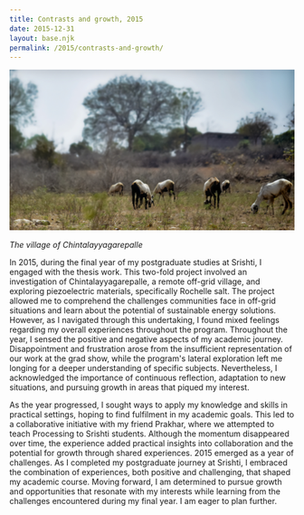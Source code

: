 ```yaml
---
title: Contrasts and growth, 2015
date: 2015-12-31
layout: base.njk
permalink: /2015/contrasts-and-growth/
--- 
```


<img src="/assets/images/2015/cpalle.jpg"/>

_The village of Chintalayyagarepalle_

In 2015, during the final year of my postgraduate studies at Srishti, I engaged with the thesis work. This two-fold project involved an investigation of Chintalayyagarepalle, a remote off-grid village, and exploring piezoelectric materials, specifically Rochelle salt. The project allowed me to comprehend the challenges communities face in off-grid situations and learn about the potential of sustainable energy solutions. However, as I navigated through this undertaking, I found mixed feelings regarding my overall experiences throughout the program. Throughout the year, I sensed the positive and negative aspects of my academic journey. Disappointment and frustration arose from the insufficient representation of our work at the grad show, while the program's lateral exploration left me longing for a deeper understanding of specific subjects. Nevertheless, I acknowledged the importance of continuous reflection, adaptation to new situations, and pursuing growth in areas that piqued my interest.

As the year progressed, I sought ways to apply my knowledge and skills in practical settings, hoping to find fulfilment in my academic goals. This led to a collaborative initiative with my friend Prakhar, where we attempted to teach Processing to Srishti students. Although the momentum disappeared over time, the experience added practical insights into collaboration and the potential for growth through shared experiences. 2015 emerged as a year of challenges. As I completed my postgraduate journey at Srishti, I embraced the combination of experiences, both positive and challenging, that shaped my academic course. Moving forward, I am determined to pursue growth and opportunities that resonate with my interests while learning from the challenges encountered during my final year. I am eager to plan further.